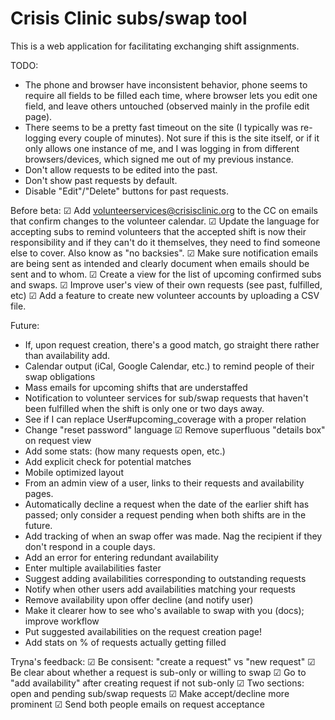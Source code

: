 # Crisis Clinic subs/swap tool

This is a web application for facilitating exchanging shift assignments.

TODO:
* The phone and browser have inconsistent behavior, phone seems to require all fields to be filled each time, where browser lets you edit one field, and leave others untouched (observed mainly in the profile edit page).
* There seems to be a pretty fast timeout on the site (I typically was re-logging every couple of minutes).  Not sure if this is the site itself, or if it only allows one instance of me, and I was logging in from different browsers/devices, which signed me out of my previous instance.
* Don't allow requests to be edited into the past.
* Don't show past requests by default.
* Disable "Edit"/"Delete" buttons for past requests.

Before beta:
☑ Add volunteerservices@crisisclinic.org to the CC on emails that confirm changes to the volunteer calendar.
☑ Update the language for accepting subs to remind volunteers that the accepted shift is now their responsibility and if they can't do it themselves, they need to find someone else to cover. Also know as "no backsies".
☑ Make sure notification emails are being sent as intended and clearly document when emails should be sent and to whom.
☑ Create a view for the list of upcoming confirmed subs and swaps.
☑ Improve user's view of their own requests (see past, fulfilled, etc)
☑ Add a feature to create new volunteer accounts by uploading a CSV file.

Future:
* If, upon request creation, there's a good match, go straight there rather than availability add.
* Calendar output (iCal, Google Calendar, etc.) to remind people of their swap obligations
* Mass emails for upcoming shifts that are understaffed
* Notification to volunteer services for sub/swap requests that haven't been fulfilled when the shift is only one or two days away.
* See if I can replace User#upcoming_coverage with a proper relation
* Change "reset password" language
☑ Remove superfluous "details box" on request view
* Add some stats: (how many requests open, etc.)
* Add explicit check for potential matches
* Mobile optimized layout
* From an admin view of a user, links to their requests and availability pages.
* Automatically decline a request when the date of the earlier shift has passed; only consider a request pending when both shifts are in the future.
* Add tracking of when an swap offer was made. Nag the recipient if they don't respond in a couple days.
* Add an error for entering redundant availability
* Enter multiple availabilities faster
* Suggest adding availabilities corresponding to outstanding requests
* Notify when other users add availabilities matching your requests
* Remove availability upon offer decline (and notify user)
* Make it clearer how to see who's available to swap with you (docs); improve workflow
* Put suggested availabilities on the request creation page!
* Add stats on % of requests actually getting filled

Tryna's feedback:
☑︎ Be consisent: "create a request" vs "new request"
☑︎ Be clear about whether a request is sub-only or willing to swap
☑︎ Go to "add availability" after creating request if not sub-only
☑︎ Two sections: open and pending sub/swap requests
☑︎ Make accept/decline more prominent
☑︎ Send both people emails on request acceptance